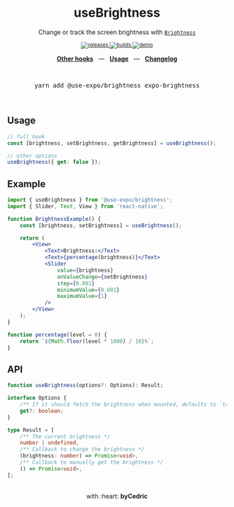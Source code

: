 <div align="center">
    <h1>useBrightness</h1>
    <p>Change or track the screen brightness with <a href="https://docs.expo.io/versions/latest/sdk/brightness/"><code>Brightness</code></a></p>
    <sup>
        <a href="https://github.com/bycedric/use-expo/releases">
            <img src="https://img.shields.io/github/release/byCedric/use-expo/all.svg?style=flat-square" alt="releases" />
        </a>
        <a href="https://github.com/bycedric/use-expo/actions">
            <img src="https://img.shields.io/github/workflow/status/byCedric/use-expo/Packages/master.svg?style=flat-square" alt="builds" />
        </a>
        <a href="https://exp.host/@bycedric/use-expo">
            <img src="https://img.shields.io/badge/demo-expo.io-lightgrey.svg?style=flat-square" alt="demo" />
        </a>
    </sup>
    <br />
    <p align="center">
        <a href="https://github.com/byCedric/use-expo#readme"><b>Other hooks</b></a>
        &nbsp;&nbsp;&mdash;&nbsp;&nbsp;
        <a href="https://github.com/byCedric/use-expo#usage"><b>Usage</b></a>
        &nbsp;&nbsp;&mdash;&nbsp;&nbsp;
        <a href="https://github.com/byCedric/use-expo/blob/master/CHANGELOG.md"><b>Changelog</b></a>
    </p>
    <br />
    <pre>yarn add @use-expo/brightness expo-brightness</pre>
    <br />
</div>

## Usage

```jsx
// full hook
const [brightness, setBrightness, getBrightness] = useBrightness();

// other options
useBrightness({ get: false });
```


## Example

```jsx
import { useBrightness } from '@use-expo/brightness';
import { Slider, Text, View } from 'react-native';

function BrightnessExample() {
    const [brightness, setBrightness] = useBrightness();

    return (
        <View>
            <Text>Brightness:</Text>
            <Text>{percentage(brightness)}</Text>
            <Slider
                value={brightness}
                onValueChange={setBrightness}
                step={0.001}
                minimumValue={0.001}
                maximumValue={1}
            />
        </View>
    );
}

function percentage(level = 0) {
    return `${Math.floor(level * 1000) / 10}%`;
}
```


## API

```ts
function useBrightness(options?: Options): Result;

interface Options {
    /** If it should fetch the brightness when mounted, defaults to `true` */
    get?: boolean;
}

type Result = [
    /** The current brightness */
    number | undefined,
    /** Callback to change the brightness */
    (brightness: number) => Promise<void>,
    /** Callback to manually get the brightness */
    () => Promise<void>,
];
```

<div align="center">
    <br />
    with :heart: <strong>byCedric</strong>
    <br />
</div>
